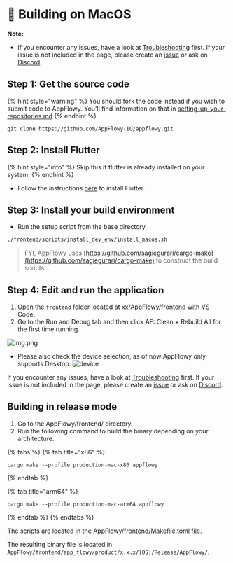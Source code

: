 # 🍎 Building on MacOS

**Note:**

* If you encounter any issues, have a look at [Troubleshooting](https://github.com/AppFlowy-IO/appflowy/wiki/Troubleshooting) first. If your issue is not included in the page, please create an [issue](https://github.com/AppFlowy-IO/appflowy/issues/new/choose) or ask on [Discord](https://discord.gg/9Q2xaN37tV).

## **Step 1: Get the source code**

{% hint style="warning" %}
You should fork the code instead if you wish to submit code to AppFlowy. You'll find information on that in [setting-up-your-repositories.md](../submitting-code/setting-up-your-repositories.md "mention")
{% endhint %}

```shell
git clone https://github.com/AppFlowy-IO/appflowy.git
```

## **Step 2: Install Flutter**

{% hint style="info" %}
Skip this if flutter is already installed on your system.
{% endhint %}

* Follow the instructions [here](https://flutter.dev/docs/get-started/install) to install Flutter.

## **Step 3: Install your build environment**

* Run the setup script from the base directory

```bash
./frontend/scripts/install_dev_env/install_macos.sh
```

> FYI, AppFlowy uses [https://github.com/sagiegurari/cargo-make](https://github.com/sagiegurari/cargo-make) to construct the build scripts

## **Step 4: Edit and run the application**

1. Open the `frontend` folder located at xx/AppFlowy/frontend with VS Code.
2. Go to the Run and Debug tab and then click AF: Clean + Rebuild All for the first time running.

![img.png](../../../../.gitbook/assets/launch\_appflowy.png)

* Please also check the device selection, as of now AppFlowy only supports Desktop: ![device](https://user-images.githubusercontent.com/86001920/144546864-cebbf0c0-4eef-424e-93c7-e1e6b3a59669.png)

If you encounter any issues, have a look at [Troubleshooting](https://appflowy.gitbook.io/docs/essential-documentation/contribute-to-appflowy/software-contributions/environment-setup/trouble-shotting) first. If your issue is not included in the page, please create an [issue](https://github.com/AppFlowy-IO/appflowy/issues/new/choose) or ask on [Discord](https://discord.gg/9Q2xaN37tV).

## Building in release mode

1. Go to the AppFlowy/frontend/ directory.
2. Run the following command to build the binary depending on your architecture.

{% tabs %}
{% tab title="x86" %}
```shell
cargo make --profile production-mac-x86 appflowy
```
{% endtab %}

{% tab title="arm64" %}
```shell
cargo make --profile production-mac-arm64 appflowy
```
{% endtab %}
{% endtabs %}

The scripts are located in the AppFlowy/frontend/Makefile.toml file.

The resulting binary file is located in `AppFlowy/frontend/app_flowy/product/x.x.x/[OS]/Release/AppFlowy/`.
